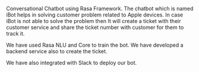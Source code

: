 Conversational Chatbot using Rasa Framework. The chatbot which is named iBot helps in solving customer problem
related to Apple devices. In case iBot is not able to solve the problem then It will create a ticket with their
customer service and share the ticket number with customer for them to track it.

We have used Rasa NLU and Core to train the bot. We have developed a backend service also to create the ticket.

We have also integrated with Slack to deploy our bot.